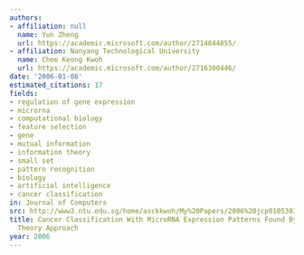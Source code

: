 ```yaml
---
authors:
- affiliation: null
  name: Yun Zheng
  url: https://academic.microsoft.com/author/2714844855/
- affiliation: Nanyang Technological University
  name: Chee Keong Kwoh
  url: https://academic.microsoft.com/author/2716300446/
date: '2006-01-08'
estimated_citations: 17
fields:
- regulation of gene expression
- microrna
- computational biology
- feature selection
- gene
- mutual information
- information theory
- small set
- pattern recognition
- biology
- artificial intelligence
- cancer classification
in: Journal of Computers
src: http://www3.ntu.edu.sg/home/asckkwoh/My%20Papers/2006%20jcp01053039%20Cancer%20Classification%20With%20MicroRNA.pdf
title: Cancer Classification With MicroRNA Expression Patterns Found By An Information
  Theory Approach
year: 2006
---
```

